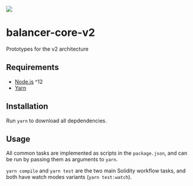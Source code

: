 <a href="https://circleci.com/gh/balancer-labs/balancer-core-v2">
  <img src="https://circleci.com/gh/balancer-labs/balancer-core-v2.svg?style=svg&circle-token=7beca30a3a74abfa193c2ec87e6d2ae5594c1c6d" />
</a>

# balancer-core-v2
Prototypes for the v2 architecture

## Requirements

 - [Node.js](https://nodejs.org/en) ^12
 - [Yarn](https://classic.yarnpkg.com/lang/en)

## Installation

Run `yarn` to download all depdendencies.

## Usage

All common tasks are implemented as scripts in the `package.json`, and can be run by passing them as arguments to `yarn`.

`yarn compile` and `yarn test` are the two main Solidity workflow tasks, and both have watch modes variants (`yarn test:watch`).
